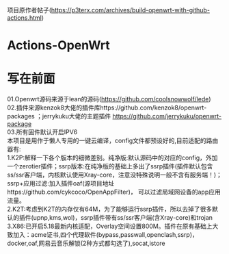 项目原作者帖子(https://p3terx.com/archives/build-openwrt-with-github-actions.html)

# Actions-OpenWrt
# 写在前面
01.Openwrt源码来源于lean的源码(https://github.com/coolsnowwolf/lede)  
02.插件来源kenzok8大佬的插件库https://github.com/kenzok8/openwrt-packages ；jerrykuku大佬的主题插件 https://github.com/jerrykuku/openwrt-package  
03.所有固件默认开启IPV6  
   本项目是用作于懒人专用的一键云编译，config文件都预设好的,目前适配的路由器有:  
1.K2P:解释一下各个版本的细微差别。纯净版:默认源码中的对应的config，外加一个zerotier插件；ssrp版本:在纯净版的基础上多出了ssrp插件(插件默认包含ss/ssr客户端，内核默认使用Xray-core，注意没特殊说明一般不含有服务端！)；ssrp+应用过滤:加入插件oaf(源项目地址https://github.com/cykcoco/OpenAppFilter)， 可以过滤局域网设备的app应用流量。  
2.K2T:考虑到K2T的内存仅有64M，为了能够运行ssrp插件，所以去掉了很多默认的插件(upnp,kms,wol)，ssrp插件带有ss/ssr客户端(含Xray-core)和trojan  
3.X86:已开启5.18最新内核适配，Overlay空间设置800M。插件在原有基础上大致加入：acme证书,四个代理软件(bypass,passwall,openclash,ssrp)，docker,oaf,网易云音乐解锁(2种方式都勾选了),socat,istore
